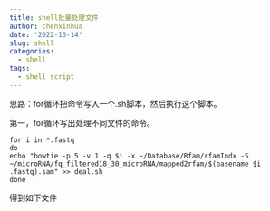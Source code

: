 ```yaml
---
title: shell批量处理文件
author: chenxinhua
date: '2022-10-14'
slug: shell
categories:
  - shell
tags:
  - shell script
---
```


思路：for循环把命令写入一个.sh脚本，然后执行这个脚本。

第一，for循环写出处理不同文件的命令。

```{bash}
for i in *.fastq
do 
echo "bowtie -p 5 -v 1 -q $i -x ~/Database/Rfam/rfamIndx -S ~/microRNA/fq_filtered18_30_microRNA/mapped2rfam/$(basename $i .fastq).sam" >> deal.sh
done
```
得到如下文件


